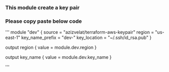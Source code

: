 ### This module create a key pair
### Please copy paste below code 


'''
module "dev" {
    source = "azizvelat/terraform-aws-keypair"
    region = "us-east-1"
    key_name_prefix = "dev-"
    key_location = "~/.ssh/id_rsa.pub"
}

output region {
    value = module.dev.region
}

output key_name {
    value = module.dev.key_name
}

'''